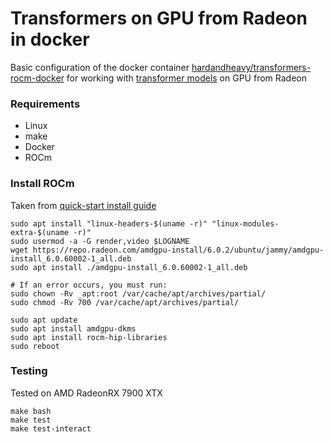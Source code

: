 # Transformers on GPU from Radeon in docker
Basic configuration of the docker container [hardandheavy/transformers-rocm-docker](https://hub.docker.com/repository/docker/hardandheavy/transformers-rocm-docker/general) for working with [transformer models](https://huggingface.co) on GPU from Radeon

### Requirements
* Linux
* make
* Docker
* ROCm

### Install ROCm
Taken from [quick-start install guide](https://rocm.docs.amd.com/projects/install-on-linux/en/latest/tutorial/quick-start.html)
```
sudo apt install "linux-headers-$(uname -r)" "linux-modules-extra-$(uname -r)"
sudo usermod -a -G render,video $LOGNAME
wget https://repo.radeon.com/amdgpu-install/6.0.2/ubuntu/jammy/amdgpu-install_6.0.60002-1_all.deb
sudo apt install ./amdgpu-install_6.0.60002-1_all.deb

# If an error occurs, you must run:
sudo chown -Rv _apt:root /var/cache/apt/archives/partial/
sudo chmod -Rv 700 /var/cache/apt/archives/partial/

sudo apt update
sudo apt install amdgpu-dkms
sudo apt install rocm-hip-libraries
sudo reboot
```

### Testing
Tested on AMD RadeonRX 7900 XTX
```
make bash
make test
make test-interact
```
